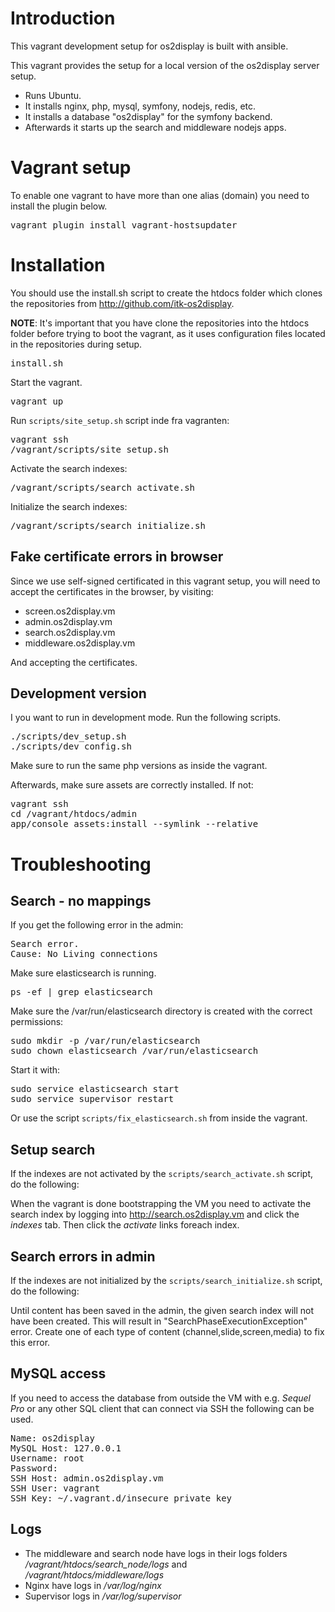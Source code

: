 # Introduction
This vagrant development setup for os2display is built with ansible.

This vagrant provides the setup for a local version of the os2display server setup.

 * Runs Ubuntu.
 * It installs nginx, php, mysql, symfony, nodejs, redis, etc.
 * It installs a database "os2display" for the symfony backend.
 * Afterwards it starts up the search and middleware nodejs apps.

# Vagrant setup
To enable one vagrant to have more than one alias (domain) you need to install the plugin below.

<pre>
vagrant plugin install vagrant-hostsupdater
</pre>

# Installation
You should use the install.sh script to create the htdocs folder which clones the repositories from http://github.com/itk-os2display.

__NOTE__: It's important that you have clone the repositories into the htdocs folder before trying to boot the vagrant, as it uses configuration files located in the repositories during setup.

<pre>
install.sh
</pre>

Start the vagrant.
<pre>
vagrant up
</pre>

Run `scripts/site_setup.sh` script inde fra vagranten:

<pre>
vagrant ssh
/vagrant/scripts/site_setup.sh
</pre>

Activate the search indexes:

<pre>
/vagrant/scripts/search_activate.sh
</pre>

Initialize the search indexes:

<pre>
/vagrant/scripts/search_initialize.sh
</pre>

## Fake certificate errors in browser
Since we use self-signed certificated in this vagrant setup, you will need to accept the certificates in the browser, by visiting:

* screen.os2display.vm
* admin.os2display.vm
* search.os2display.vm
* middleware.os2display.vm

And accepting the certificates.

## Development version
I you want to run in development mode. Run the following scripts.

<pre>
./scripts/dev_setup.sh
./scripts/dev_config.sh
</pre>

Make sure to run the same php versions as inside the vagrant.

Afterwards, make sure assets are correctly installed. If not:
<pre>
vagrant ssh
cd /vagrant/htdocs/admin
app/console assets:install --symlink --relative
</pre>

# Troubleshooting

## Search - no mappings
If you get the following error in the admin:
<pre>
Search error.
Cause: No Living connections
</pre>

Make sure elasticsearch is running.
<pre>
ps -ef | grep elasticsearch
</pre>

Make sure the /var/run/elasticsearch directory is created with the correct permissions:
<pre>
sudo mkdir -p /var/run/elasticsearch
sudo chown elasticsearch /var/run/elasticsearch
</pre>

Start it with:
<pre>
sudo service elasticsearch start
sudo service supervisor restart
</pre>

Or use the script `scripts/fix_elasticsearch.sh` from inside the vagrant.

## Setup search
If the indexes are not activated by the `scripts/search_activate.sh` script, do the following:

When the vagrant is done bootstrapping the VM you need to activate the search index by logging into http://search.os2display.vm and click the _indexes_ tab.
Then click the _activate_ links foreach index.

## Search errors in admin
If the indexes are not initialized by the `scripts/search_initialize.sh` script, do the following:

Until content has been saved in the admin, the given search index will not have been created. This will result in "SearchPhaseExecutionException" error.
Create one of each type of content (channel,slide,screen,media) to fix this error.

## MySQL access
If you need to access the database from outside the VM with e.g. _Sequel Pro_ or any other SQL client that can connect via SSH the following can be used.
<pre>
Name: os2display
MySQL Host: 127.0.0.1
Username: root
Password: 
SSH Host: admin.os2display.vm
SSH User: vagrant
SSH Key: ~/.vagrant.d/insecure_private_key
</pre>

## Logs
 * The middleware and search node have logs in their logs folders _/vagrant/htdocs/search_node/logs_ and _/vagrant/htdocs/middleware/logs_
 * Nginx have logs in _/var/log/nginx_
 * Supervisor logs in _/var/log/supervisor_
